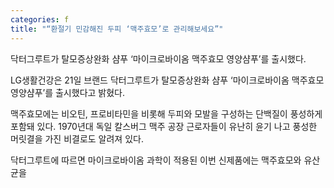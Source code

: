 ```yaml
---
categories: f
title: "“환절기 민감해진 두피 ‘맥주효모’로 관리해보세요”"
---
```

닥터그루트가 탈모증상완화 샴푸 &lsquo;마이크로바이옴 맥주효모 영양샴푸&rsquo;를 출시했다.



LG생활건강은 21일 브랜드 닥터그루트가 탈모증상완화 샴푸 &lsquo;마이크로바이옴 맥주효모 영양샴푸&rsquo;를 출시했다고 밝혔다.

맥주효모에는 비오틴, 프로비타민을 비롯해 두피와 모발을 구성하는 단백질이 풍성하게 포함돼 있다. 1970년대 독일 칼스버그 맥주 공장 근로자들이 유난히 윤기 나고 풍성한 머릿결을 가진 비결로도 알려져 있다.

닥터그루트에 따르면 마이크로바이옴 과학이 적용된 이번 신제품에는 맥주효모와 유산균을